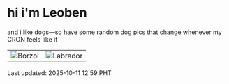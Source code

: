 # hi i'm Leoben

and i like dogs—so have some random dog pics that change whenever my CRON feels like it

|  |  |
|--------|----------|
| ![Borzoi](https://random-dog-vercel.vercel.app/api/random-borzoi?v=1760158752) | ![Labrador](https://random-dog-vercel.vercel.app/api/random-labrador?v=1760158752) |

Last updated: 2025-10-11 12:59 PHT

